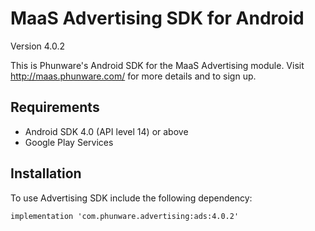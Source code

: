 MaaS Advertising SDK for Android
================

Version 4.0.2

This is Phunware's Android SDK for the MaaS Advertising module. Visit http://maas.phunware.com/ for more details and to sign up.

Requirements
------------
- Android SDK 4.0 (API level 14) or above
- Google Play Services 

Installation
------------

To use Advertising SDK include the following dependency:
````
implementation 'com.phunware.advertising:ads:4.0.2'
````
